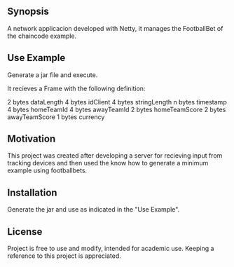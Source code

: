 ## Synopsis

A network applicacion developed with Netty, it manages the FootballBet of the chaincode example.

## Use Example

Generate a jar file and execute.

It recieves a Frame with the following definition:

2 bytes dataLength
4 bytes idClient
4 bytes stringLength
n bytes timestamp
4 bytes homeTeamId
4 bytes awayTeamId
2 bytes homeTeamScore
2 bytes awayTeamScore
1 bytes currency

## Motivation

This project was created after developing a server for recieving input from tracking devices and then used the know how to generate a minimum example using footballbets.

## Installation

Generate the jar and use as indicated in the "Use Example".

## License

Project is free to use and modify, intended for academic use. Keeping a reference to this project is appreciated.

